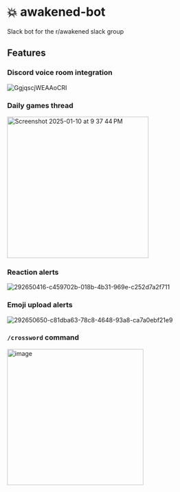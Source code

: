 # 💥 awakened-bot

Slack bot for the r/awakened slack group

## Features

### Discord voice room integration

![GgjqscjWEAAoCRI](https://github.com/user-attachments/assets/6cc9eec0-adb4-4948-bfb5-12b063e09945)

### Daily games thread

<img width="329" alt="Screenshot 2025-01-10 at 9 37 44 PM" src="https://github.com/user-attachments/assets/169f2666-b29c-40a7-9040-1951eba6455f" />

### Reaction alerts

![292650416-c459702b-018b-4b31-969e-c252d7a2f711](https://github.com/user-attachments/assets/66762ca1-d8c5-413b-b32b-d34a96d3e89d)

### Emoji upload alerts

![292650650-c81dba63-78c8-4648-93a8-ca7a0ebf21e9](https://github.com/user-attachments/assets/627213b5-c844-432f-8956-da9191aa0dd9)

### `/crossword` command

<img width="317" alt="image" src="https://github.com/user-attachments/assets/b92ae036-eea5-40a2-81d3-3f1d66b1d0ad" />
